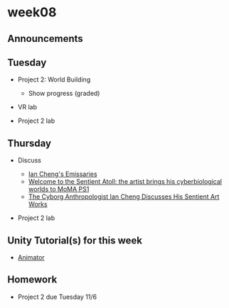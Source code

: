 # week08

## Announcements

## Tuesday

+ Project 2: World Building
	+ Show progress (graded)

+ VR lab

+ Project 2 lab

## Thursday

+ Discuss
	+ [Ian Cheng's Emissaries](https://www.youtube.com/watch?v=TO6Luilc4Bo)
	+ [Welcome to the Sentient Atoll: the artist brings his cyberbiological worlds to MoMA PS1](http://www.pilarcorrias.com/wp-content/uploads/2015/03/Ian-Cheng-4Columns.pdf)
	+ [The Cyborg Anthropologist Ian Cheng Discusses His Sentient Art Works](http://www.artnews.com/2016/03/31/the-cyborg-anthropologist-ian-cheng-discusses-his-sentient-art-works/)

+ Project 2 lab

## Unity Tutorial(s) for this week

+ [Animator](https://unity3d.com/learn/tutorials/topics/animation/animator-component?playlist=17099)

## Homework

+ Project 2 due Tuesday 11/6
